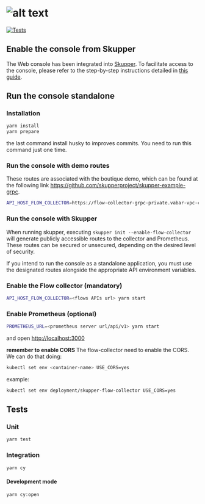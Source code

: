 # ![alt text](https://user-images.githubusercontent.com/79913332/225248562-80d8f046-dba6-4b1e-94d2-75b4ece046f0.png)

[![Tests](https://github.com/skupperproject/skupper-console/actions/workflows/skupper-console.yml/badge.svg)](https://github.com/skupperproject/skupper-console/actions/workflows/skupper-console.yml)

## Enable the console from Skupper

The Web console has been integrated into [Skupper](https://github.com/skupperproject/skupper). To facilitate access to the console, please refer to the step-by-step instructions detailed in [this guide](https://github.com/skupperproject/skupper-docs/blob/main/modules/console/pages/flow-console.adoc).

## Run the console standalone

### Installation

```bash
yarn install
yarn prepare
```

the last command install husky to improves commits. You need to run this command just one time.

### Run the console with demo routes

 These routes are associated with the boutique demo, which can be found at the following link <https://github.com/skupperproject/skupper-example-grpc>.

```bash
API_HOST_FLOW_COLLECTOR=https://flow-collector-grpc-private.vabar-vpc-cluster-153f1de160110098c1928a6c05e19444-0000.eu-gb.containers.appdomain.cloud PROMETHEUS_URL=https://prometheus-grpc-private.vabar-vpc-cluster-153f1de160110098c1928a6c05e19444-0000.eu-gb.containers.appdomain.cloud/api/v1 yarn start
```

### Run the console with Skupper

When running skupper, executing `skupper init --enable-flow-collector` will generate publicly accessible routes to the collector and Prometheus. These routes can be secured or unsecured, depending on the desired level of security.

If you intend to run the console as a standalone application, you must use the designated routes alongside the appropriate API environment variables.

### Enable the Flow collector (mandatory)

```bash
API_HOST_FLOW_COLLECTOR=<flows APIs url> yarn start
```

### Enable Prometheus (optional)

```bash
PROMETHEUS_URL=<prometheus server url/api/v1> yarn start
```

and open <http://localhost:3000>

**remember to enable CORS**
The flow-collector need to enable the CORS. We can do that doing:

```bash
kubectl set env <container-name> USE_CORS=yes
```

example:

```bash
kubectl set env deployment/skupper-flow-collector USE_CORS=yes
```

## Tests

### Unit

```bash
yarn test
```

### Integration

```bash
yarn cy
```

#### Development mode

```bash
yarn cy:open
```
